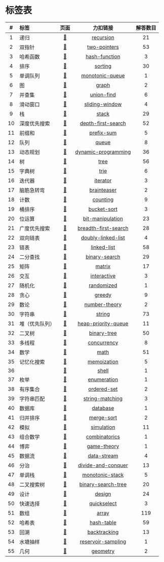 # 标签表
| # | 标签 | 页面 | 力扣链接 | 解答数目 |
|:--:|:-----|:---------:|:----:|:----:|
|1|递归|[🔗](tags/recursion.md)|[recursion](https://leetcode-cn.com/tag/recursion)|21|
|2|双指针|[🔗](tags/two-pointers.md)|[two-pointers](https://leetcode-cn.com/tag/two-pointers)|53|
|3|哈希函数|[🔗](tags/hash-function.md)|[hash-function](https://leetcode-cn.com/tag/hash-function)|3|
|4|排序|[🔗](tags/sorting.md)|[sorting](https://leetcode-cn.com/tag/sorting)|30|
|5|单调队列|[🔗](tags/monotonic-queue.md)|[monotonic-queue](https://leetcode-cn.com/tag/monotonic-queue)|1|
|6|图|[🔗](tags/graph.md)|[graph](https://leetcode-cn.com/tag/graph)|2|
|7|并查集|[🔗](tags/union-find.md)|[union-find](https://leetcode-cn.com/tag/union-find)|6|
|8|滑动窗口|[🔗](tags/sliding-window.md)|[sliding-window](https://leetcode-cn.com/tag/sliding-window)|4|
|9|栈|[🔗](tags/stack.md)|[stack](https://leetcode-cn.com/tag/stack)|29|
|10|深度优先搜索|[🔗](tags/depth-first-search.md)|[depth-first-search](https://leetcode-cn.com/tag/depth-first-search)|52|
|11|前缀和|[🔗](tags/prefix-sum.md)|[prefix-sum](https://leetcode-cn.com/tag/prefix-sum)|5|
|12|队列|[🔗](tags/queue.md)|[queue](https://leetcode-cn.com/tag/queue)|8|
|13|动态规划|[🔗](tags/dynamic-programming.md)|[dynamic-programming](https://leetcode-cn.com/tag/dynamic-programming)|36|
|14|树|[🔗](tags/tree.md)|[tree](https://leetcode-cn.com/tag/tree)|56|
|15|字典树|[🔗](tags/trie.md)|[trie](https://leetcode-cn.com/tag/trie)|6|
|16|迭代器|[🔗](tags/iterator.md)|[iterator](https://leetcode-cn.com/tag/iterator)|3|
|17|脑筋急转弯|[🔗](tags/brainteaser.md)|[brainteaser](https://leetcode-cn.com/tag/brainteaser)|2|
|18|计数|[🔗](tags/counting.md)|[counting](https://leetcode-cn.com/tag/counting)|9|
|19|桶排序|[🔗](tags/bucket-sort.md)|[bucket-sort](https://leetcode-cn.com/tag/bucket-sort)|3|
|20|位运算|[🔗](tags/bit-manipulation.md)|[bit-manipulation](https://leetcode-cn.com/tag/bit-manipulation)|23|
|21|广度优先搜索|[🔗](tags/breadth-first-search.md)|[breadth-first-search](https://leetcode-cn.com/tag/breadth-first-search)|28|
|22|双向链表|[🔗](tags/doubly-linked-list.md)|[doubly-linked-list](https://leetcode-cn.com/tag/doubly-linked-list)|4|
|23|链表|[🔗](tags/linked-list.md)|[linked-list](https://leetcode-cn.com/tag/linked-list)|58|
|24|二分查找|[🔗](tags/binary-search.md)|[binary-search](https://leetcode-cn.com/tag/binary-search)|29|
|25|矩阵|[🔗](tags/matrix.md)|[matrix](https://leetcode-cn.com/tag/matrix)|17|
|26|交互|[🔗](tags/interactive.md)|[interactive](https://leetcode-cn.com/tag/interactive)|3|
|27|随机化|[🔗](tags/randomized.md)|[randomized](https://leetcode-cn.com/tag/randomized)|1|
|28|贪心|[🔗](tags/greedy.md)|[greedy](https://leetcode-cn.com/tag/greedy)|9|
|29|数论|[🔗](tags/number-theory.md)|[number-theory](https://leetcode-cn.com/tag/number-theory)|2|
|30|字符串|[🔗](tags/string.md)|[string](https://leetcode-cn.com/tag/string)|73|
|31|堆（优先队列）|[🔗](tags/heap-priority-queue.md)|[heap-priority-queue](https://leetcode-cn.com/tag/heap-priority-queue)|11|
|32|二叉树|[🔗](tags/binary-tree.md)|[binary-tree](https://leetcode-cn.com/tag/binary-tree)|50|
|33|多线程|[🔗](tags/concurrency.md)|[concurrency](https://leetcode-cn.com/tag/concurrency)|8|
|34|数学|[🔗](tags/math.md)|[math](https://leetcode-cn.com/tag/math)|51|
|35|记忆化搜索|[🔗](tags/memoization.md)|[memoization](https://leetcode-cn.com/tag/memoization)|5|
|36||[🔗](tags/shell.md)|[shell](https://leetcode-cn.com/tag/shell)|1|
|37|枚举|[🔗](tags/enumeration.md)|[enumeration](https://leetcode-cn.com/tag/enumeration)|1|
|38|有序集合|[🔗](tags/ordered-set.md)|[ordered-set](https://leetcode-cn.com/tag/ordered-set)|2|
|39|字符串匹配|[🔗](tags/string-matching.md)|[string-matching](https://leetcode-cn.com/tag/string-matching)|3|
|40|数据库|[🔗](tags/database.md)|[database](https://leetcode-cn.com/tag/database)|1|
|41|归并排序|[🔗](tags/merge-sort.md)|[merge-sort](https://leetcode-cn.com/tag/merge-sort)|2|
|42|模拟|[🔗](tags/simulation.md)|[simulation](https://leetcode-cn.com/tag/simulation)|11|
|43|组合数学|[🔗](tags/combinatorics.md)|[combinatorics](https://leetcode-cn.com/tag/combinatorics)|1|
|44|博弈|[🔗](tags/game-theory.md)|[game-theory](https://leetcode-cn.com/tag/game-theory)|1|
|45|数据流|[🔗](tags/data-stream.md)|[data-stream](https://leetcode-cn.com/tag/data-stream)|4|
|46|分治|[🔗](tags/divide-and-conquer.md)|[divide-and-conquer](https://leetcode-cn.com/tag/divide-and-conquer)|13|
|47|单调栈|[🔗](tags/monotonic-stack.md)|[monotonic-stack](https://leetcode-cn.com/tag/monotonic-stack)|5|
|48|二叉搜索树|[🔗](tags/binary-search-tree.md)|[binary-search-tree](https://leetcode-cn.com/tag/binary-search-tree)|20|
|49|设计|[🔗](tags/design.md)|[design](https://leetcode-cn.com/tag/design)|24|
|50|快速选择|[🔗](tags/quickselect.md)|[quickselect](https://leetcode-cn.com/tag/quickselect)|3|
|51|数组|[🔗](tags/array.md)|[array](https://leetcode-cn.com/tag/array)|119|
|52|哈希表|[🔗](tags/hash-table.md)|[hash-table](https://leetcode-cn.com/tag/hash-table)|59|
|53|回溯|[🔗](tags/backtracking.md)|[backtracking](https://leetcode-cn.com/tag/backtracking)|13|
|54|水塘抽样|[🔗](tags/reservoir-sampling.md)|[reservoir-sampling](https://leetcode-cn.com/tag/reservoir-sampling)|1|
|55|几何|[🔗](tags/geometry.md)|[geometry](https://leetcode-cn.com/tag/geometry)|2|
